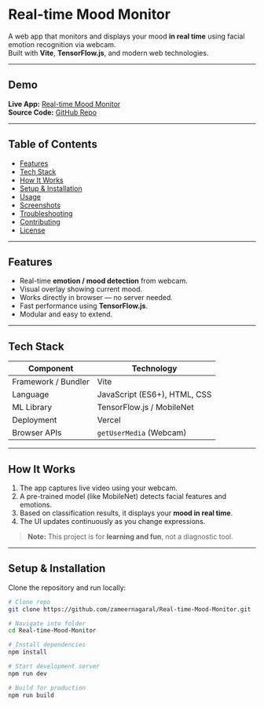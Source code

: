 # Real-time Mood Monitor

A web app that monitors and displays your mood **in real time** using facial emotion recognition via webcam.  
Built with **Vite**, **TensorFlow.js**, and modern web technologies.

---

## Demo

**Live App:** [Real-time Mood Monitor](https://real-time-mood-monitor.vercel.app)  
**Source Code:** [GitHub Repo](https://github.com/zameernagaral/Real-time-Mood-Monitor)

---

## Table of Contents
- [Features](#-features)
- [Tech Stack](#-tech-stack)
- [How It Works](#-how-it-works)
- [Setup & Installation](#-setup--installation)
- [Usage](#-usage)
- [Screenshots](#-screenshots)
- [Troubleshooting](#-troubleshooting)
- [Contributing](#-contributing)
- [License](#-license)

---

## Features

- Real-time **emotion / mood detection** from webcam.
- Visual overlay showing current mood.
- Works directly in browser — no server needed.
- Fast performance using **TensorFlow.js**.
- Modular and easy to extend.

---

## Tech Stack

| Component | Technology |
|------------|-------------|
| Framework / Bundler | Vite |
| Language | JavaScript (ES6+), HTML, CSS |
| ML Library | TensorFlow.js / MobileNet |
| Deployment | Vercel |
| Browser APIs | `getUserMedia` (Webcam) |

---

## How It Works

1. The app captures live video using your webcam.  
2. A pre-trained model (like MobileNet) detects facial features and emotions.  
3. Based on classification results, it displays your **mood in real time**.  
4. The UI updates continuously as you change expressions.

> **Note:** This project is for **learning and fun**, not a diagnostic tool.

---

## Setup & Installation

Clone the repository and run locally:

```bash
# Clone repo
git clone https://github.com/zameernagaral/Real-time-Mood-Monitor.git

# Navigate into folder
cd Real-time-Mood-Monitor

# Install dependencies
npm install

# Start development server
npm run dev

# Build for production
npm run build
